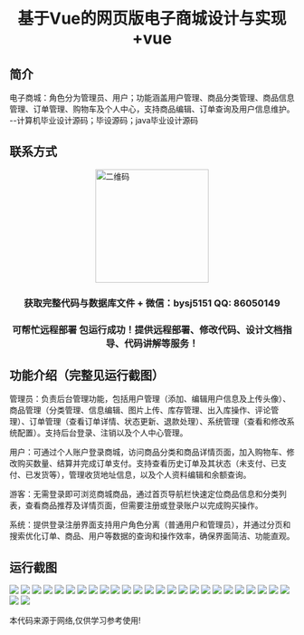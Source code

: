 <p><h1 align="center">基于Vue的网页版电子商城设计与实现+vue</h1></p>

## 简介
电子商城：角色分为管理员、用户；功能涵盖用户管理、商品分类管理、商品信息管理、订单管理、购物车及个人中心，支持商品编辑、订单查询及用户信息维护。    --计算机毕业设计源码；毕设源码；java毕业设计源码


## 联系方式
<img src="https://bs-1329754181.cos.ap-shanghai.myqcloud.com/wx.jpg" alt="二维码" style="display: block; margin: 0 auto;" width="200px">
<p><h3 align="center">获取完整代码与数据库文件 + 微信：bysj5151 QQ: 86050149</h3></p>
<p><h3 align="center">可帮忙远程部署 包运行成功！提供远程部署、修改代码、设计文档指导、代码讲解等服务！</h3></p>

## 功能介绍（完整见运行截图）
管理员：负责后台管理功能，包括用户管理（添加、编辑用户信息及上传头像）、商品管理（分类管理、信息编辑、图片上传、库存管理、出入库操作、评论管理）、订单管理（查看订单详情、状态更新、退款处理）、系统管理（查看和修改系统配置）。支持后台登录、注销以及个人中心管理。

用户：可通过个人账户登录商城，访问商品分类和商品详情页面，加入购物车、修改购买数量、结算并完成订单支付。支持查看历史订单及其状态（未支付、已支付、已发货等），管理收货地址信息，以及个人资料编辑和余额查询。

游客：无需登录即可浏览商城商品，通过首页导航栏快速定位商品信息和分类列表，查看商品推荐及详情页面，但需要注册或登录账户以完成购买操作。

系统：提供登录注册界面支持用户角色分离（普通用户和管理员），并通过分页和搜索优化订单、商品、用户等数据的查询和操作效率，确保界面简洁、功能直观。


## 运行截图
![](https://bs-1329754181.cos.ap-shanghai.myqcloud.com/ssm/ElectronicMall/img/001.jpg)
![](https://bs-1329754181.cos.ap-shanghai.myqcloud.com/ssm/ElectronicMall/img/002.jpg)
![](https://bs-1329754181.cos.ap-shanghai.myqcloud.com/ssm/ElectronicMall/img/003.jpg)
![](https://bs-1329754181.cos.ap-shanghai.myqcloud.com/ssm/ElectronicMall/img/004.jpg)
![](https://bs-1329754181.cos.ap-shanghai.myqcloud.com/ssm/ElectronicMall/img/005.jpg)
![](https://bs-1329754181.cos.ap-shanghai.myqcloud.com/ssm/ElectronicMall/img/006.jpg)
![](https://bs-1329754181.cos.ap-shanghai.myqcloud.com/ssm/ElectronicMall/img/007.jpg)
![](https://bs-1329754181.cos.ap-shanghai.myqcloud.com/ssm/ElectronicMall/img/008.jpg)
![](https://bs-1329754181.cos.ap-shanghai.myqcloud.com/ssm/ElectronicMall/img/009.jpg)
![](https://bs-1329754181.cos.ap-shanghai.myqcloud.com/ssm/ElectronicMall/img/010.jpg)
![](https://bs-1329754181.cos.ap-shanghai.myqcloud.com/ssm/ElectronicMall/img/011.jpg)
![](https://bs-1329754181.cos.ap-shanghai.myqcloud.com/ssm/ElectronicMall/img/012.jpg)
![](https://bs-1329754181.cos.ap-shanghai.myqcloud.com/ssm/ElectronicMall/img/013.jpg)
![](https://bs-1329754181.cos.ap-shanghai.myqcloud.com/ssm/ElectronicMall/img/014.jpg)
![](https://bs-1329754181.cos.ap-shanghai.myqcloud.com/ssm/ElectronicMall/img/015.jpg)
![](https://bs-1329754181.cos.ap-shanghai.myqcloud.com/ssm/ElectronicMall/img/016.jpg)
![](https://bs-1329754181.cos.ap-shanghai.myqcloud.com/ssm/ElectronicMall/img/017.jpg)
![](https://bs-1329754181.cos.ap-shanghai.myqcloud.com/ssm/ElectronicMall/img/018.jpg)
![](https://bs-1329754181.cos.ap-shanghai.myqcloud.com/ssm/ElectronicMall/img/019.jpg)
![](https://bs-1329754181.cos.ap-shanghai.myqcloud.com/ssm/ElectronicMall/img/020.jpg)
![](https://bs-1329754181.cos.ap-shanghai.myqcloud.com/ssm/ElectronicMall/img/021.jpg)
![](https://bs-1329754181.cos.ap-shanghai.myqcloud.com/ssm/ElectronicMall/img/022.jpg)
![](https://bs-1329754181.cos.ap-shanghai.myqcloud.com/ssm/ElectronicMall/img/023.jpg)
![](https://bs-1329754181.cos.ap-shanghai.myqcloud.com/ssm/ElectronicMall/img/024.jpg)
![](https://bs-1329754181.cos.ap-shanghai.myqcloud.com/ssm/ElectronicMall/img/025.jpg)
![](https://bs-1329754181.cos.ap-shanghai.myqcloud.com/ssm/ElectronicMall/img/026.jpg)
![](https://bs-1329754181.cos.ap-shanghai.myqcloud.com/ssm/ElectronicMall/img/027.jpg)

<p>本代码来源于网络,仅供学习参考使用!</p>
